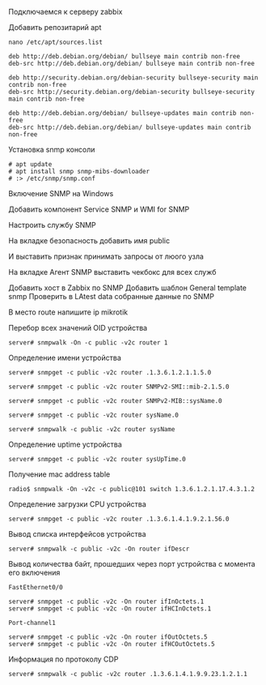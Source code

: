 
Подключаемся к серверу zabbix

Добавить репозитарий apt

```
nano /etc/apt/sources.list
```
```
deb http://deb.debian.org/debian/ bullseye main contrib non-free
deb-src http://deb.debian.org/debian/ bullseye main contrib non-free

deb http://security.debian.org/debian-security bullseye-security main contrib non-free
deb-src http://security.debian.org/debian-security bullseye-security main contrib non-free

deb http://deb.debian.org/debian/ bullseye-updates main contrib non-free
deb-src http://deb.debian.org/debian/ bullseye-updates main contrib non-free

```

Установка snmp консоли
```
# apt update
# apt install snmp snmp-mibs-downloader
# :> /etc/snmp/snmp.conf
```


Включение SNMP на Windows 

Добавить компонент Service SNMP и WMI for SNMP

Настроить службу SNMP

На вкладке безопасность добавить имя public

И выставить признак принимать запросы от люого узла

На вкладке Агент SNMP выставить чекбокс для всех служб


Добавить хост в Zabbix по SNMP
Добавить шаблон General template snmp 
Проверить в LAtest data собранные данные по SNMP

В место route напишите ip mikrotik

Перебор всех значений OID устройства
```
server# snmpwalk -On -c public -v2c router 1
```
Определение имени устройства
```
server# snmpget -c public -v2c router .1.3.6.1.2.1.1.5.0

server# snmpget -c public -v2c router SNMPv2-SMI::mib-2.1.5.0

server# snmpget -c public -v2c router SNMPv2-MIB::sysName.0

server# snmpget -c public -v2c router sysName.0

server# snmpwalk -c public -v2c router sysName
```
Определение uptime устройства
```
server# snmpget -c public -v2c router sysUpTime.0

```
Получение mac address table
```
radio$ snmpwalk -On -v2c -c public@101 switch 1.3.6.1.2.1.17.4.3.1.2
```
Определение загрузки CPU устройства
```
server# snmpget -c public -v2c router .1.3.6.1.4.1.9.2.1.56.0
```
Вывод списка интерфейсов устройства
```
server# snmpwalk -c public -v2c -On router ifDescr
```

Вывод количества байт, прошедших через порт устройства с момента его включения
```
FastEthernet0/0

server# snmpget -c public -v2c -On router ifInOctets.1
server# snmpget -c public -v2c -On router ifHCInOctets.1

Port-channel1

server# snmpget -c public -v2c -On router ifOutOctets.5
server# snmpget -c public -v2c -On router ifHCOutOctets.5
```
Информация по протоколу CDP
```
server# snmpwalk -c public -v2c router .1.3.6.1.4.1.9.9.23.1.2.1.1
```
